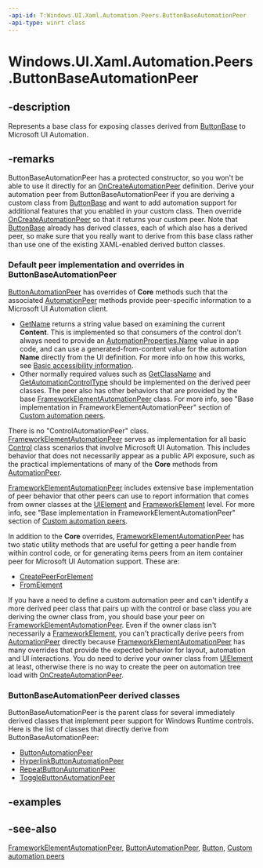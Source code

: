 ```yaml
---
-api-id: T:Windows.UI.Xaml.Automation.Peers.ButtonBaseAutomationPeer
-api-type: winrt class
---
```


<!-- Class syntax.
public class ButtonBaseAutomationPeer : Windows.UI.Xaml.Automation.Peers.FrameworkElementAutomationPeer, Windows.UI.Xaml.Automation.Peers.IButtonBaseAutomationPeer
-->

# Windows.UI.Xaml.Automation.Peers.ButtonBaseAutomationPeer

## -description
Represents a base class for exposing classes derived from [ButtonBase](../windows.ui.xaml.controls.primitives/buttonbase.md) to Microsoft UI Automation.

## -remarks
 ButtonBaseAutomationPeer has a protected constructor, so you won't be able to use it directly for an [OnCreateAutomationPeer](../windows.ui.xaml/uielement_oncreateautomationpeer_1478162674.md) definition. Derive your automation peer from ButtonBaseAutomationPeer if you are deriving a custom class from [ButtonBase](../windows.ui.xaml.controls.primitives/buttonbase.md) and want to add automation support for additional features that you enabled in your custom class. Then override [OnCreateAutomationPeer](../windows.ui.xaml/uielement_oncreateautomationpeer_1478162674.md) so that it returns your custom peer. Note that [ButtonBase](../windows.ui.xaml.controls.primitives/buttonbase.md) already has derived classes, each of which also has a derived peer, so make sure that you really want to derive from this base class rather than use one of the existing XAML-enabled derived button classes.

### Default peer implementation and overrides in **ButtonBaseAutomationPeer**

[ButtonAutomationPeer](buttonautomationpeer.md) has overrides of **Core** methods such that the associated [AutomationPeer](automationpeer.md) methods provide peer-specific information to a Microsoft UI Automation client.

+ [GetName](automationpeer_getname_1386609741.md) returns a string value based on examining the current **Content**. This is implemented so that consumers of the control don't always need to provide an [AutomationProperties.Name](/uwp/api/windows.ui.xaml.automation.automationproperties#xaml-attached-properties) value in app code, and can use a generated-from-content value for the automation **Name** directly from the UI definition. For more info on how this works, see [Basic accessibility information](https://msdn.microsoft.com/library/9641c926-68c9-4842-8b55-c38c39a9e5c5).
+ Other normally required values such as [GetClassName](automationpeer_getclassname_614238974.md) and [GetAutomationControlType](automationpeer_getautomationcontroltype_1156384152.md) should be implemented on the derived peer classes.
The peer also has other behaviors that are provided by the base [FrameworkElementAutomationPeer](frameworkelementautomationpeer.md) class. For more info, see "Base implementation in FrameworkElementAutomationPeer" section of [Custom automation peers](https://msdn.microsoft.com/library/aa8da53b-fe6e-40ac-9f0a-cb09637c87b4).

There is no "ControlAutomationPeer" class. [FrameworkElementAutomationPeer](frameworkelementautomationpeer.md) serves as implementation for all basic [Control](../windows.ui.xaml.controls/control.md) class scenarios that involve Microsoft UI Automation. This includes behavior that does not necessarily appear as a public API exposure, such as the practical implementations of many of the **Core** methods from [AutomationPeer](automationpeer.md).

[FrameworkElementAutomationPeer](frameworkelementautomationpeer.md) includes extensive base implementation of peer behavior that other peers can use to report information that comes from owner classes at the [UIElement](../windows.ui.xaml/uielement.md) and [FrameworkElement](../windows.ui.xaml/frameworkelement.md) level. For more info, see "Base implementation in FrameworkElementAutomationPeer" section of [Custom automation peers](https://msdn.microsoft.com/library/aa8da53b-fe6e-40ac-9f0a-cb09637c87b4).
<!--Maybe eventually also put this info in the Core methods, because it is overriders that most want to know the specifics of each such behavior whereas general consumers might want big picture or the semi client perspective you get from the non Core descs-->

In addition to the **Core** overrides, [FrameworkElementAutomationPeer](frameworkelementautomationpeer.md) has two static utility methods that are useful for getting a peer handle from within control code, or for generating items peers from an item container peer for Microsoft UI Automation support. These are:
+ [CreatePeerForElement](frameworkelementautomationpeer_createpeerforelement_1260151463.md)
+ [FromElement](frameworkelementautomationpeer_fromelement_1666357111.md)


If you have a need to define a custom automation peer and can't identify a more derived peer class that pairs up with the control or base class you are deriving the owner class from, you should base your peer on [FrameworkElementAutomationPeer](frameworkelementautomationpeer.md). Even if the owner class isn't necessarily a [FrameworkElement](../windows.ui.xaml/frameworkelement.md), you can't practically derive peers from [AutomationPeer](automationpeer.md) directly because [FrameworkElementAutomationPeer](frameworkelementautomationpeer.md) has many overrides that provide the expected behavior for layout, automation and UI interactions. You do need to derive your owner class from [UIElement](../windows.ui.xaml/uielement.md) at least, otherwise there is no way to create the peer on automation tree load with [OnCreateAutomationPeer](../windows.ui.xaml/uielement_oncreateautomationpeer_1478162674.md).

### **ButtonBaseAutomationPeer** derived classes

ButtonBaseAutomationPeer is the parent class for several immediately derived classes that implement peer support for Windows Runtime controls. Here is the list of classes that directly derive from ButtonBaseAutomationPeer:

+ [ButtonAutomationPeer](buttonautomationpeer.md)
+ [HyperlinkButtonAutomationPeer](hyperlinkbuttonautomationpeer.md)
+ [RepeatButtonAutomationPeer](repeatbuttonautomationpeer.md)
+ [ToggleButtonAutomationPeer](togglebuttonautomationpeer.md)


## -examples

## -see-also
[FrameworkElementAutomationPeer](frameworkelementautomationpeer.md), [ButtonAutomationPeer](buttonautomationpeer.md), [Button](../windows.ui.xaml.controls/button.md), [Custom automation peers](https://msdn.microsoft.com/library/aa8da53b-fe6e-40ac-9f0a-cb09637c87b4)
